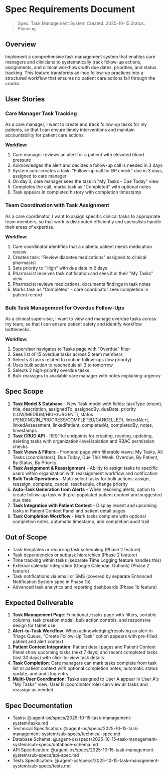 # Spec Requirements Document

> Spec: Task Management System
> Created: 2025-10-15
> Status: Planning

## Overview

Implement a comprehensive task management system that enables care managers and clinicians to systematically track follow-up actions, assignments, and clinical workflows with due dates, priorities, and status tracking. This feature transforms ad-hoc follow-up practices into a structured workflow that ensures no patient care actions fall through the cracks.

## User Stories

### Care Manager Task Tracking

As a care manager, I want to create and track follow-up tasks for my patients, so that I can ensure timely interventions and maintain accountability for patient care actions.

**Workflow:**
1. Care manager reviews an alert for a patient with elevated blood pressure
2. Acknowledges the alert and decides a follow-up call is needed in 3 days
3. System auto-creates a task: "Follow-up call for BP check" due in 3 days, assigned to care manager
4. On day 3, care manager sees the task in "My Tasks - Due Today" view
5. Completes the call, marks task as "Completed" with optional notes
6. Task appears in completed history with completion timestamp

### Team Coordination with Task Assignment

As a care coordinator, I want to assign specific clinical tasks to appropriate team members, so that work is distributed efficiently and specialists handle their areas of expertise.

**Workflow:**
1. Care coordinator identifies that a diabetic patient needs medication review
2. Creates task: "Review diabetes medications" assigned to clinical pharmacist
3. Sets priority to "High" with due date in 2 days
4. Pharmacist receives task notification and sees it in their "My Tasks" view
5. Pharmacist reviews medications, documents findings in task notes
6. Marks task as "Completed" - care coordinator sees completion in patient record

### Bulk Task Management for Overdue Follow-Ups

As a clinical supervisor, I want to view and manage overdue tasks across my team, so that I can ensure patient safety and identify workflow bottlenecks.

**Workflow:**
1. Supervisor navigates to Tasks page with "Overdue" filter
2. Sees list of 15 overdue tasks across 5 team members
3. Selects 3 tasks related to routine follow-ups (low priority)
4. Uses bulk action to reschedule all 3 to tomorrow
5. Selects 2 high-priority overdue tasks
6. Bulk reassigns to available care manager with notes explaining urgency

## Spec Scope

1. **Task Model & Database** - New Task model with fields: taskType (enum), title, description, assignedTo, assignedBy, dueDate, priority (LOW/MEDIUM/HIGH/URGENT), status (PENDING/IN_PROGRESS/COMPLETED/CANCELLED), linkedAlert, linkedAssessment, linkedPatient, completedAt, completedBy, notes, timestamps
2. **Task CRUD API** - RESTful endpoints for creating, reading, updating, deleting tasks with organization-level isolation and RBAC permission checks
3. **Task Views & Filters** - Frontend page with filterable views: My Tasks, All Tasks (coordinators), Due Today, Due This Week, Overdue, By Patient, By Status, By Priority
4. **Task Assignment & Reassignment** - Ability to assign tasks to specific users within organization with reassignment workflow and notification
5. **Bulk Task Operations** - Multi-select tasks for bulk actions: assign, reassign, complete, cancel, reschedule, change priority
6. **Auto-Task Generation from Alerts** - When resolving alerts, option to create follow-up task with pre-populated patient context and suggested due date
7. **Task Integration with Patient Context** - Display recent and upcoming tasks in Patient Context Panel and patient detail pages
8. **Task Completion Workflow** - Mark tasks complete with optional completion notes, automatic timestamp, and completion audit trail

## Out of Scope

- Task templates or recurring task scheduling (Phase 2 feature)
- Task dependencies or subtask hierarchies (Phase 2 feature)
- Time tracking within tasks (separate Time Logging feature handles this)
- External calendar integration (Google Calendar, Outlook) (Phase 2 feature)
- Task notifications via email or SMS (covered by separate Enhanced Notification System spec in Phase 1b)
- Advanced task analytics and reporting dashboards (Phase 1b feature)

## Expected Deliverable

1. **Task Management Page**: Functional `/tasks` page with filters, sortable columns, task creation modal, bulk action controls, and responsive design for tablet use
2. **Alert-to-Task Workflow**: When acknowledging/resolving an alert in Triage Queue, "Create Follow-Up Task" option appears with pre-filled patient and alert context
3. **Patient Context Integration**: Patient detail pages and Patient Context Panel show upcoming tasks (next 7 days) and recent completed tasks (last 30 days) with click-to-view task details
4. **Task Completion**: Care managers can mark tasks complete from task list or patient context with optional completion notes, automatic status update, and audit log entry
5. **Multi-User Coordination**: Tasks assigned to User A appear in User A's "My Tasks" view; User B (coordinator role) can view all tasks and reassign as needed

## Spec Documentation

- Tasks: @.agent-os/specs/2025-10-15-task-management-system/tasks.md
- Technical Specification: @.agent-os/specs/2025-10-15-task-management-system/sub-specs/technical-spec.md
- Database Schema: @.agent-os/specs/2025-10-15-task-management-system/sub-specs/database-schema.md
- API Specification: @.agent-os/specs/2025-10-15-task-management-system/sub-specs/api-spec.md
- Tests Specification: @.agent-os/specs/2025-10-15-task-management-system/sub-specs/tests.md
